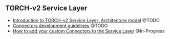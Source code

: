 ## TORCH-v2 Service Layer

- [Introduction to TORCH-v2 Service Layer: Architecture model]()  @TODO
- [Connectors development guidelines](development-guidelines.md) @TODO
- [How to add your custom Connectors to the Service Layer](add-your-custom-connector.md) @In-Progress
